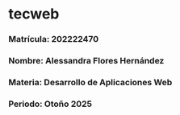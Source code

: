 # tecweb
### **Matrícula:** 202222470
### **Nombre:** Alessandra Flores Hernández
### **Materia:** Desarrollo de Aplicaciones Web
### **Periodo:** Otoño 2025


